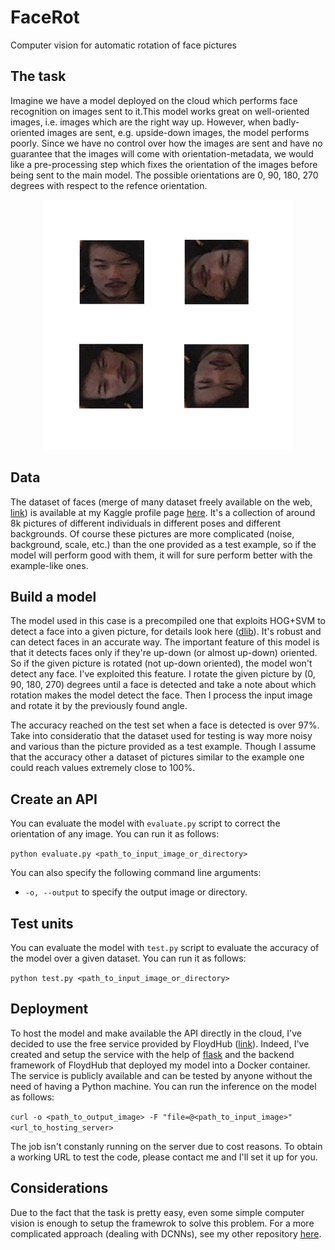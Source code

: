 # FaceRot
Computer vision for automatic rotation of face pictures

## The task
Imagine we have a model deployed on the cloud which performs face recognition on images sent to it.This model works great on well-oriented images, i.e. images which are the right way up. However, when badly-oriented images are sent, e.g. upside-down images, the model performs poorly. Since we have no  control over how the images are sent and have no guarantee that the images will come with orientation-metadata, we would like a pre-processing step which fixes the orientation of the images before being sent to the main model. The possible orientations are 0, 90, 180, 270 degrees with respect to the refence orientation.

<p align = 'center'>
<img src = 'examples/take-home-yoyo.jpg' height = '400px'>
</p>

## Data
The dataset of faces (merge of many dataset freely available on the web, [link](http://www.face-rec.org/databases/)) is available at my Kaggle profile page [here](https://www.kaggle.com/gasgallo/faces-data-new). It's a collection of around 8k pictures of different individuals in different poses and different backgrounds.
Of course these pictures are more complicated (noise, background, scale, etc.) than the one provided as a test example, so if the model will perform good with them, it will for sure perform better with the example-like ones.

## Build a model
The model used in this case is a precompiled one that exploits HOG+SVM to detect a face into a given picture, for details look here ([dlib](http://dlib.net/python/index.html#dlib.get_frontal_face_detector)). It's robust and can detect faces in an accurate way. The important feature of this model is that it detects faces only if they're up-down (or almost up-down) oriented. So if the given picture is rotated (not up-down oriented), the model won't detect any face.
I've exploited this feature. I rotate the given picture by (0, 90, 180, 270) degrees until a face is detected and take a note about which rotation makes the model detect the face. Then I process the input image and rotate it by the previously found angle.

The accuracy reached on the test set when a face is detected is over 97%. Take into consideratio that the dataset used for testing is way more noisy and various than the picture provided as a test example. Though I assume that the accuracy other a dataset of pictures similar to the example one could reach values extremely close to 100%.

## Create an API
You can evaluate the model with `evaluate.py` script to correct the orientation of any image. You can run it as follows:

`python evaluate.py <path_to_input_image_or_directory>`

You can also specify the following command line arguments:
- `-o, --output` to specify the output image or directory.

## Test units
You can evaluate the model with `test.py` script to evaluate the accuracy of the model over a given dataset. You can run it as follows:

`python test.py <path_to_input_image_or_directory>`

## Deployment
To host the model and make available the API directly in the cloud, I've decided to use the free service provided by FloydHub ([link](https://www.floydhub.com/jobs)). Indeed, I've created and setup the service with the help of [flask](http://flask.pocoo.org/) and the backend framework of FloydHub that deployed my model into a Docker container.
The service is publicly available and can be tested by anyone without the need of having a Python machine. You can run the inference on the model as follows:

`curl -o <path_to_output_image> -F "file=@<path_to_input_image>" <url_to_hosting_server>`

The job isn't constanly running on the server due to cost reasons. To obtain a working URL to test the code, please contact me and I'll set it up for you.

## Considerations
Due to the fact that the task is pretty easy, even some simple computer vision is enough to setup the framewrok to solve this problem. For a more complicated approach (dealing with DCNNs), see my other repository [here](https://github.com/gasgallo/RotNet).
